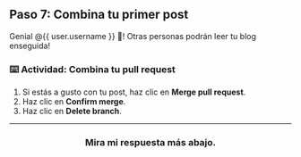 ## Paso 7: Combina tu primer post

Genial @{{ user.username }} :tada:! Otras personas podrán leer tu blog enseguida!

### :keyboard: Actividad: Combina tu pull request

1. Si estás a gusto con tu post, haz clic en **Merge pull request**.
1. Haz clic en **Confirm merge**.
1. Haz clic en **Delete branch**.

<hr>
<h3 align="center">Mira mi respuesta más abajo.</h3>
